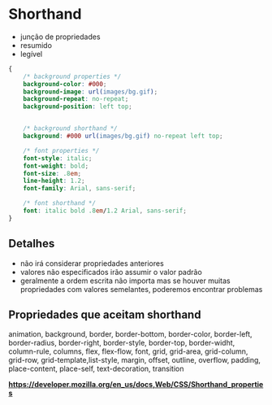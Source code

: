 # Shorthand

* junção de propriedades
* resumido
* legível

```css
{
    /* background properties */
    background-color: #000;
    background-image: url(images/bg.gif);
    background-repeat: no-repeat;
    background-position: left top;


    /* background shorthand */
    background: #000 url(images/bg.gif) no-repeat left top;

    /* font properties */
    font-style: italic;
    font-weight: bold;
    font-size: .8em;
    line-height: 1.2;
    font-family: Arial, sans-serif;

    /* font shorthand */
    font: italic bold .8em/1.2 Arial, sans-serif;
}
```


## Detalhes

* não irá considerar propriedades anteriores
* valores não especificados irão assumir o valor padrão
* geralmente a ordem escrita não importa mas se houver muitas propriedades com valores semelantes, poderemos encontrar problemas


## Propriedades que aceitam shorthand

animation, background, border, border-bottom, border-color, border-left, border-radius, border-right, border-style, border-top, border-widht, column-rule, columns, flex, flex-flow, font, grid, grid-area, grid-column, grid-row, grid-template,list-style, margin, offset, outline, overflow, padding, place-content, place-self, text-decoration, transition

**https://developer.mozilla.org/en_us/docs,Web/CSS/Shorthand_properties**